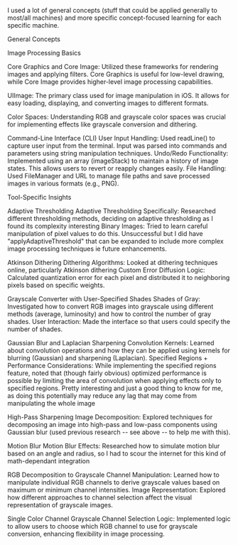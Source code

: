 I used a lot of general concepts (stuff that could be applied generally to most/all machines) and more specific concept-focused learning for each specific machine.

General Concepts

Image Processing Basics

Core Graphics and Core Image: Utilized these frameworks for rendering images and applying filters. Core Graphics is useful for low-level drawing, while Core Image provides higher-level image processing capabilities.

UIImage: The primary class used for image manipulation in iOS. It allows for easy loading, displaying, and converting images to different formats.

Color Spaces: Understanding RGB and grayscale color spaces was crucial for implementing effects like grayscale conversion and dithering.

Command-Line Interface (CLI)
User Input Handling: Used readLine() to capture user input from the terminal. Input was parsed into commands and parameters using string manipulation techniques.
Undo/Redo Functionality: Implemented using an array (imageStack) to maintain a history of image states. This allows users to revert or reapply changes easily.
File Handling: Used FileManager and URL to manage file paths and save processed images in various formats (e.g., PNG).

Tool-Specific Insights

Adaptive Thresholding
Adaptive Thresholding Specifically: Researched different thresholding methods, deciding on adaptive thresholding as I found its complexity interesting 
Binary Images: Tried to learn careful manipulation of pixel values to do this. Unsuccessful but I did  have "applyAdaptiveThreshold" that can be expanded to include more complex image processing techniques ie future enhancements.

Atkinson Dithering
Dithering Algorithms: Looked at dithering techniques online, particularly Atkinson dithering
Custom Error Diffusion Logic: Calculated  quantization error for each pixel and distributed it to neighboring pixels based on specific weights. 

Grayscale Converter with User-Specified Shades
Shades of Gray: Investigated how to convert RGB images into grayscale using different methods (average, luminosity) and how to control the number of gray shades.
User Interaction: Made the interface so that users could specify the number of shades.

Gaussian Blur and Laplacian Sharpening
Convolution Kernels: Learned about convolution operations and how they can be applied using kernels for blurring (Gaussian) and sharpening (Laplacian). 
Specified Regions + Performance Considerations: While implementing the specified regions feature, noted that (though fairly obvious) optimized performance is possible by limiting the area of convolution when applying effects only to specified regions. Pretty interesting and just a good thing to know for me, as doing this potentially may reduce any lag that may come from manipulating the whole image

High-Pass Sharpening
Image Decomposition: Explored techniques for decomposing an image into high-pass and low-pass components using Gaussian blur (used previous research -- see above -- to help me with this).

Motion Blur
Motion Blur Effects: Researched how to simulate motion blur based on an angle and radius, so I had to scour the internet for this kind of math-dependant integration

RGB Decomposition to Grayscale
Channel Manipulation: Learned how to manipulate individual RGB channels to derive grayscale values based on maximum or minimum channel intensities.
Image Representation: Explored how different approaches to channel selection affect the visual representation of grayscale images.

Single Color Channel Grayscale
Channel Selection Logic: Implemented logic to allow users to choose which RGB channel to use for grayscale conversion, enhancing flexibility in image processing.
